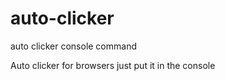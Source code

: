 # auto-clicker
auto clicker console command



Auto clicker for browsers just put it in the console
